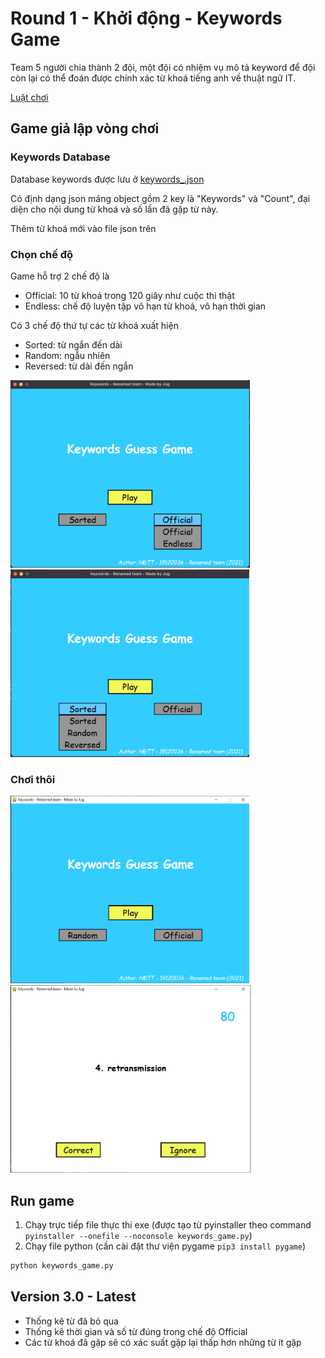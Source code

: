 # Round 1 - Khởi động - Keywords Game

Team 5 người chia thành 2 đội, một đội có nhiệm vụ mô tả keyword để đội còn lại có thể đoán được chính xác từ khoá tiếng anh về thuật ngữ IT.

[Luật chơi](https://fb.watch/jHYAFI4XFn/)

## Game giả lập vòng chơi 
### Keywords Database
Database keywords được lưu ở [keywords_.json](/KeywordsGame/keywords/keywords_.json)

Có định dạng json mảng object gồm 2 key là "Keywords" và "Count", đại diện cho nội dung từ khoá và số lần đã gặp từ này.

Thêm từ khoá mới vào file json trên

### Chọn chế độ
Game hỗ trợ 2 chế độ là 
- Official: 10 từ khoá trong 120 giây như cuộc thi thật
- Endless: chế độ luyện tập vô hạn từ khoá, vô hạn thời gian

Có 3 chế độ thứ tự các từ khoá xuất hiện
- Sorted: từ ngắn đến dài
- Random: ngẫu nhiên
- Reversed: từ dài đến ngắn

<p float="center">
  <img src="/images/keyword_mode.png" alt="intro" height=300>
  <img src="/images/keyword_order.png" alt="intro" height=300>
</p>

### Chơi thôi

<p float="center">
  <img src="/images/keyword.png" alt="intro" height=300>
  <img src="/images/keyword_ingame.PNG" alt="ingame" height=300>
</p>



## Run game
1. Chạy trực tiếp file thực thi exe (được tạo từ pyinstaller theo command `pyinstaller --onefile --noconsole keywords_game.py`)
2. Chạy file python (cần cài đặt thư viện pygame `pip3 install pygame`) 
  ```bash
  python keywords_game.py
  ```


## Version 3.0 - Latest
- Thống kê từ đã bỏ qua
- Thống kê thời gian và số từ đúng trong chế độ Official
- Các từ khoá đã gặp sẽ có xác suất gặp lại thấp hơn những từ ít gặp
